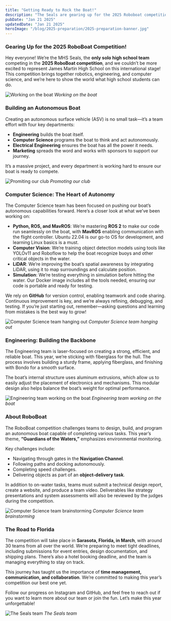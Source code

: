 ```yaml
---
title: "Getting Ready to Rock the Boat!"
description: "The Seals are gearing up for the 2025 Roboboat competition"
pubDate: "Jan 21 2025"
updatedDate: "Jan 21 2025"
heroImage: "/blog/2025-preparation/2025-preparation-banner.jpg"
---
```


### Gearing Up for the 2025 RoboBoat Competition!

Hey everyone! We’re the MHS Seals, the **only solo high school team** competing in the **2025 RoboBoat competition**, and we couldn’t be more excited to represent James Martin High School on this international stage! This competition brings together robotics, engineering, and computer science, and we’re here to show the world what high school students can do.

![Working on the boat](/blog/2025-preparation/PXL_20240808_201807320.jpg)
*Working on the boat*

### Building an Autonomous Boat

Creating an autonomous surface vehicle (ASV) is no small task—it’s a team effort with four key departments:

- **Engineering** builds the boat itself.
- **Computer Science** programs the boat to think and act autonomously.
- **Electrical Engineering** ensures the boat has all the power it needs.
- **Marketing** spreads the word and works with sponsors to support our journey.

It’s a massive project, and every department is working hard to ensure our boat is ready to compete.

![Promiting our club](/blog/2025-preparation/IMG_9813.JPG)
*Promoting our club*

### Computer Science: The Heart of Autonomy

The Computer Science team has been focused on pushing our boat’s autonomous capabilities forward. Here’s a closer look at what we’ve been working on:

- **Python, ROS, and MavROS**: We’re mastering **ROS 2** to make our code run seamlessly on the boat, with **MavROS** enabling communication with the flight controller. Ubuntu 22.04 is our go-to OS for development, and learning Linux basics is a must.
- **Computer Vision**: We’re training object detection models using tools like YOLOv11 and Roboflow to help the boat recognize buoys and other critical objects in the water.
- **LiDAR**: We’re improving the boat’s spatial awareness by integrating LiDAR, using it to map surroundings and calculate position.
- **Simulation**: We’re testing everything in simulation before hitting the water. Our Docker image includes all the tools needed, ensuring our code is portable and ready for testing.

We rely on **GitHub** for version control, enabling teamwork and code sharing. Continuous improvement is key, and we’re always refining, debugging, and testing. If you’re just starting out, remember—asking questions and learning from mistakes is the best way to grow!

![Computer Science team hanging out](/blog/2025-preparation/img_5290.jpg)
*Computer Science team hanging out*

### Engineering: Building the Backbone

The Engineering team is laser-focused on creating a strong, efficient, and reliable boat. This year, we’re sticking with fiberglass for the hull. The process involves building a sturdy frame, applying fiberglass, and finishing with Bondo for a smooth surface.

The boat’s internal structure uses aluminum extrusions, which allow us to easily adjust the placement of electronics and mechanisms. This modular design also helps balance the boat’s weight for optimal performance.

![Engineering team working on the boat](/blog/2025-preparation/vlcsnap-2025-01-21-18h42m34s995.png)
*Engineering team working on the boat*

### About RoboBoat

The RoboBoat competition challenges teams to design, build, and program an autonomous boat capable of completing various tasks. This year’s theme, **“Guardians of the Waters,”** emphasizes environmental monitoring.

Key challenges include:

- Navigating through gates in the **Navigation Channel**.
- Following paths and docking autonomously.
- Completing speed challenges.
- Delivering objects as part of an **object-delivery task**.

In addition to on-water tasks, teams must submit a technical design report, create a website, and produce a team video. Deliverables like strategy presentations and system assessments will also be reviewed by the judges during the competition.

![Computer Science team brainstorming](/blog/2025-preparation/PXL_20241104_213854755.MP.jpg)
*Computer Science team brainstorming*

### The Road to Florida

The competition will take place in **Sarasota, Florida, in March**, with around 30 teams from all over the world. We’re preparing to meet tight deadlines, including submissions for event entries, design documentation, and shipping plans. There’s also a hotel booking deadline, and the team is managing everything to stay on track.

This journey has taught us the importance of **time management, communication, and collaboration**. We’re committed to making this year’s competition our best one yet.

Follow our progress on Instagram and GitHub, and feel free to reach out if you want to learn more about our team or join the fun. Let’s make this year unforgettable!

![The Seals team](/2025team.jpg)
*The Seals team*